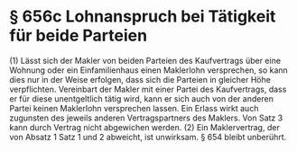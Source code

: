 # § 656c Lohnanspruch bei Tätigkeit für beide Parteien
(1) Lässt sich der Makler von beiden Parteien des Kaufvertrags über eine Wohnung oder ein Einfamilienhaus einen Maklerlohn versprechen, so kann dies nur in der Weise erfolgen, dass sich die Parteien in gleicher Höhe verpflichten. Vereinbart der Makler mit einer Partei des Kaufvertrags, dass er für diese unentgeltlich tätig wird, kann er sich auch von der anderen Partei keinen Maklerlohn versprechen lassen. Ein Erlass wirkt auch zugunsten des jeweils anderen Vertragspartners des Maklers. Von Satz 3 kann durch Vertrag nicht abgewichen werden.
(2) Ein Maklervertrag, der von Absatz 1 Satz 1 und 2 abweicht, ist unwirksam. § 654 bleibt unberührt.